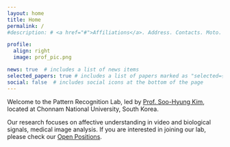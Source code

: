 ```yaml
---
layout: home
title: Home
permalink: /
#description: # <a href="#">Affiliations</a>. Address. Contacts. Moto. Etc.

profile:
  align: right
  image: prof_pic.png

news: true  # includes a list of news items
selected_papers: true # includes a list of papers marked as "selected={true}"
social: false  # includes social icons at the bottom of the page
---
```


Welcome to the Pattern Recognition Lab, led by [Prof. Soo-Hyung Kim](/shkim), located at Chonnam National University, South Korea.

Our research focuses on affective understanding in video and biological signals, medical image analysis. If you are interested in joining our lab, please check our [Open Positions](/open_positions).


